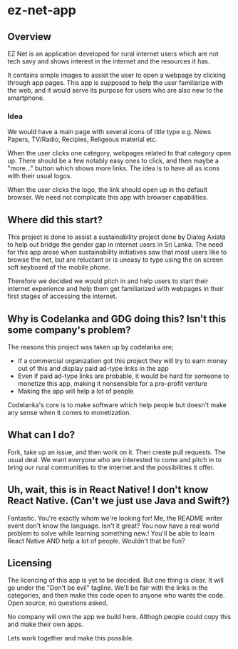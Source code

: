 # ez-net-app

## Overview
EZ Net is an application developed for rural internet users which are not tech savy and shows interest in the internet and the resources it has.

It contains simple images to assist the user to open a webpage by clicking through app pages. This app is supposed to help the user familiarize with the web, and it would serve its purpose for users who are also new to the smartphone.

### Idea
We would have a main page with several icons of title type
e.g. News Papers, TV/Radio, Recipies, Religeous material etc.

When the user clicks one category, webpages related to that category open up. There should be a few notably easy ones to click, and then maybe a "more..." button which shows more links. The idea is to have all as icons with their usual logos.

When the user clicks the logo, the link should open up in the default browser. We need not complicate this app with browser capabilities.

## Where did this start?
This project is done to assist a sustainability project done by Dialog Axiata to help out bridge the gender gap in internet users in Sri Lanka.
The need for this app arose when sustainability initiatives saw that most users like to browse the net, but are reluctant or is uneasy to type using the on screen soft keyboard of the mobile phone. 

Therefore we decided we would pitch in and help users to start their internet experience and help them get familiarized with webpages in their first stages of accessing the internet.

## Why is Codelanka and GDG doing this? Isn't this some company's problem?
The reasons this project was taken up by codelanka are;
- If a commercial organization got this project they will try to earn money out of this and display paid ad-type links in the app
- Even if paid ad-type links are probable, it would be hard for someone to monetize this app, making it nonsensible for a pro-profit venture
- Making the app will help a lot of people

Codelanka's core is to make software which help people but doesn't make any sense when it comes to monetization.

## What can I do?
Fork, take up an issue, and then work on it. Then create pull requests. The usual deal. We want everyone who are interested to come and pitch in to bring our rural communities to the internet and the possibilities it offer.

## Uh, wait, this is in React Native! I don't know React Native. (Can't we just use Java and Swift?)
Fantastic. You're exactly whom we're looking for! Me, the README writer event don't know the language. Isn't it great? You now have a real world problem to solve while learning something new.! You'll be able to learn React Native AND help a lot of people. Wouldn't that be fun?

## Licensing
The licencing of this app is yet to be decided. But one thing is clear. It will go under the "Don't be evil" tagline. We'll be fair with the links in the categories, and then make this code open to anyone who wants the code. Open source, no questions asked.

No company will own the app we build here. Althogh people could copy this and make their own apps. 

Lets work together and make this possible.


